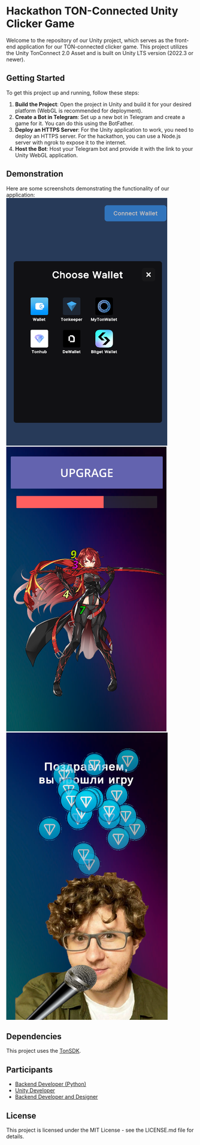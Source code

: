 # Hackathon TON-Connected Unity Clicker Game

Welcome to the repository of our Unity project, which serves as the front-end application for our TON-connected clicker game. This project utilizes the Unity TonConnect 2.0 Asset and is built on Unity LTS version (2022.3 or newer).

## Getting Started

To get this project up and running, follow these steps:

1. **Build the Project**: Open the project in Unity and build it for your desired platform (WebGL is recommended for deployment).
2. **Create a Bot in Telegram**: Set up a new bot in Telegram and create a game for it. You can do this using the BotFather.
3. **Deploy an HTTPS Server**: For the Unity application to work, you need to deploy an HTTPS server. For the hackathon, you can use a Node.js server with ngrok to expose it to the internet.
4. **Host the Bot**: Host your Telegram bot and provide it with the link to your Unity WebGL application.

## Demonstration

Here are some screenshots demonstrating the functionality of our application:
![Wallet connect](img1.png)
![Game scene](img2.png)
![Game end](img3.png)

## Dependencies

This project uses the [TonSDK](https://github.com/continuation-team/TonSdk.NET).

## Participants

- [Backend Developer (Python)](https://t.me/IPDan4ik)
- [Unity Developer](https://t.me/f4vir0)
- [Backend Developer and Designer](https://t.me/Akreeeal)

## License

This project is licensed under the MIT License - see the LICENSE.md file for details.



